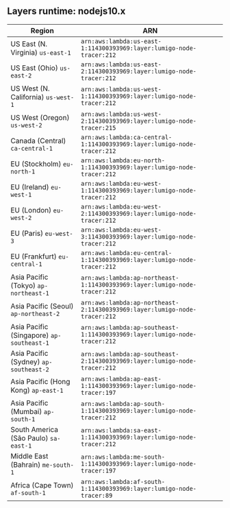 Layers runtime: nodejs10.x
----
| Region | ARN |
| --- | --- |
|US East (N. Virginia)  `us-east-1`|`arn:aws:lambda:us-east-1:114300393969:layer:lumigo-node-tracer:212`|
|US East (Ohio)  `us-east-2`|`arn:aws:lambda:us-east-2:114300393969:layer:lumigo-node-tracer:212`|
|US West (N. California)  `us-west-1`|`arn:aws:lambda:us-west-1:114300393969:layer:lumigo-node-tracer:212`|
|US West (Oregon)  `us-west-2`|`arn:aws:lambda:us-west-2:114300393969:layer:lumigo-node-tracer:215`|
|Canada (Central)  `ca-central-1`|`arn:aws:lambda:ca-central-1:114300393969:layer:lumigo-node-tracer:212`|
|EU (Stockholm)  `eu-north-1`|`arn:aws:lambda:eu-north-1:114300393969:layer:lumigo-node-tracer:212`|
|EU (Ireland)  `eu-west-1`|`arn:aws:lambda:eu-west-1:114300393969:layer:lumigo-node-tracer:212`|
|EU (London)  `eu-west-2`|`arn:aws:lambda:eu-west-2:114300393969:layer:lumigo-node-tracer:212`|
|EU (Paris)  `eu-west-3`|`arn:aws:lambda:eu-west-3:114300393969:layer:lumigo-node-tracer:212`|
|EU (Frankfurt)  `eu-central-1`|`arn:aws:lambda:eu-central-1:114300393969:layer:lumigo-node-tracer:212`|
|Asia Pacific (Tokyo)  `ap-northeast-1`|`arn:aws:lambda:ap-northeast-1:114300393969:layer:lumigo-node-tracer:212`|
|Asia Pacific (Seoul)  `ap-northeast-2`|`arn:aws:lambda:ap-northeast-2:114300393969:layer:lumigo-node-tracer:212`|
|Asia Pacific (Singapore)  `ap-southeast-1`|`arn:aws:lambda:ap-southeast-1:114300393969:layer:lumigo-node-tracer:212`|
|Asia Pacific (Sydney)  `ap-southeast-2`|`arn:aws:lambda:ap-southeast-2:114300393969:layer:lumigo-node-tracer:212`|
|Asia Pacific (Hong Kong)  `ap-east-1`|`arn:aws:lambda:ap-east-1:114300393969:layer:lumigo-node-tracer:197`|
|Asia Pacific (Mumbai)  `ap-south-1`|`arn:aws:lambda:ap-south-1:114300393969:layer:lumigo-node-tracer:212`|
|South America (São Paulo)  `sa-east-1`|`arn:aws:lambda:sa-east-1:114300393969:layer:lumigo-node-tracer:212`|
|Middle East (Bahrain)  `me-south-1`|`arn:aws:lambda:me-south-1:114300393969:layer:lumigo-node-tracer:197`|
|Africa (Cape Town)  `af-south-1`|`arn:aws:lambda:af-south-1:114300393969:layer:lumigo-node-tracer:89`|
